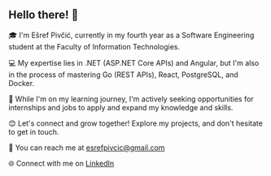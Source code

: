 ## Hello there! 👋

🎓 I'm Ešref Pivčić, currently in my fourth year as a Software Engineering student at the Faculty of Information Technologies.

💻 My expertise lies in .NET (ASP.NET Core APIs) and Angular, but I'm also in the process of mastering Go (REST APIs), React, PostgreSQL, and Docker.

🚀 While I'm on my learning journey, I'm actively seeking opportunities for internships and jobs to apply and expand my knowledge and skills.

😊 Let's connect and grow together! Explore my projects, and don't hesitate to get in touch.

📧 You can reach me at esrefpivcic@gmail.com

🌐 Connect with me on [LinkedIn](https://www.linkedin.com/in/esref-pivcic)
